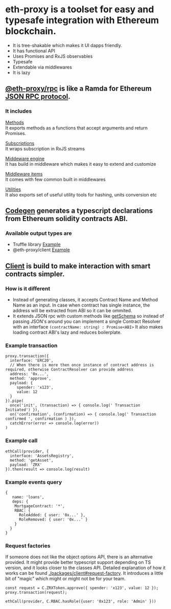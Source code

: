 # eth-proxy is a toolset for easy and typesafe integration with Ethereum blockchain. 

* It is tree-shakable which makes it UI dapps friendly.
* It has functional API
* Uses Promises and RxJS observables
* Typesafe
* Extendable via middlewares
* It is lazy

## [@eth-proxy/rpc](./packages/rpc) is like a Ramda for Ethereum [JSON RPC protocol](https://github.com/ethereum/wiki/wiki/json-rpc).

### It includes

[Methods](./packages/rpc/methods)<br>
It exports methods as a functions that accept arguments and return Promises. <br>

[Subscriptions](./packages/rpc/subscriptions)<br>
It wraps subscription in RxJS streams

[Middeware engine](./packages/rpc/middleware)<br>
It has build in middleware which makes it easy to extend and customize

[Middleware items](./packages/rpc/middleware/items)<br>
It comes with few common built in middlewares

[Utilities](./packages/rpc/utils)<br>
It also exports set of useful utility tools for hashing, units conversion etc


## [Codegen](./packages/codegen)  generates a typescript declarations from Ethereum solidity contracts ABI. 

### Available output types are
* Truffle library [Example](./packages/codegen/example/output/truffle/contracts.ts)
* @eth-proxy/client [Example](./packages/codegen/example/output/eth-proxy/contracts.ts)


## [Client](./packages/client) is build to make interaction with smart contracts simpler.

### How is it different
* Instead of generating classes, it accepts Contract Name and Method Name as an input. In case when contract has single instance, the address will be extracted from ABI so it can be ommited.
* It extends JSON rpc with custom methods like [getSchema](./packages/client/methods/get-schema.ts) so instead of passing JSON's around you can implement a single Contract Resolver with an interface ```(contractName: string) : Promise<ABI>```
It also makes loading contract ABI's lazy and reduces boilerplate.

### Example transaction

```
proxy.transaction({
  interface: 'ERC20',
  // When there is more then once instance of contract address is required, otherwise ContractResolver can provide address
  address: '0x...',
  method: 'approve',
  payload: {
     spender: 'x123',
     value: 12
  }
}).pipe(
  once('init', (transaction) => { console.log(' Transaction Initiated') }),
  on('confirmation', (confirmation) => { console.log(' Transaction confirmed ', confirmation ) }),
  catchError(error => console.log(error))
)
```

### Example call

```
ethCall(provider, {
  interface: 'AssetsRegistry',
  method: 'getAsset',
  payload: 'ZRX'
}).then(result => console.log(result)
```

### Example events query

```
{
   name: 'loans',
   deps: {
    MortgageContract: '*',
    RBAC: {
      RoleAdded: { user: '0x...' },
      RoleRemoved: { user: '0x...' }
    }
  }
}
```

### Request factories

If someone does not like the object options API, there is an alternative provided.
It might provide better typescript support depending on TS version, and it looks closer to the classes API.
Detailed explanation of how it works can be found [./packages/client#request-factory](here). 
It introduces a little bit of "magic" which might or might not be for your team.

```
const request = C.ZRXToken.approve({ spender: 'x123', value: 12 });
proxy.transaction(request);

ethCall(provider, C.RBAC.hasRole({user: '0x123', role: 'Admin' }))
```
